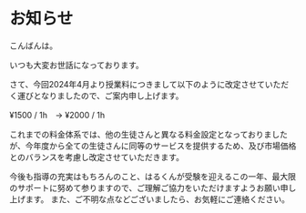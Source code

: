 # お知らせ

こんばんは。

いつも大変お世話になっております。

さて、今回2024年4月より授業料につきまして以下のように改定させていただく運びとなりましたので、ご案内申し上げます。

¥1500 / 1h　→    ¥2000 / 1h

これまでの料金体系では、他の生徒さんと異なる料金設定となっておりましたが、今年度から全ての生徒さんに同等のサービスを提供するため、及び市場価格とのバランスを考慮し改定させていただきます。

今後も指導の充実はもちろんのこと、はるくんが受験を迎えるこの一年、最大限のサポートに努めて参りますので、ご理解ご協力をいただけますようお願い申し上げます。
また、ご不明な点などございましたら、お気軽にご連絡ください。